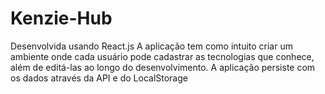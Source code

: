 # Kenzie-Hub
Desenvolvida usando React.js A aplicação tem como intuito criar um ambiente onde cada usuário pode cadastrar as tecnologias que conhece, além de editá-las ao longo do desenvolvimento.
A aplicação persiste com os dados através da API e do LocalStorage
